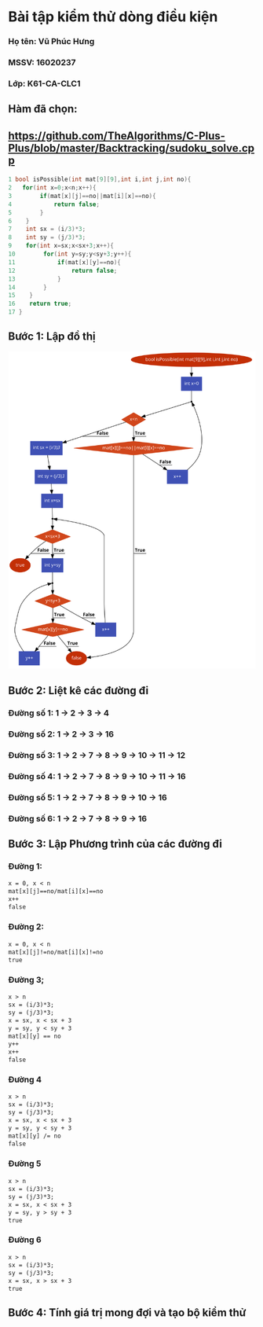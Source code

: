# Bài tập kiểm thử dòng điều kiện

### Họ tên: Vũ Phúc Hưng 
### MSSV: 16020237
### Lớp: K61-CA-CLC1


## **Hàm đã chọn**:
## https://github.com/TheAlgorithms/C-Plus-Plus/blob/master/Backtracking/sudoku_solve.cpp

```c++
1 bool isPossible(int mat[9][9],int i,int j,int no){
2   for(int x=0;x<n;x++){
3        if(mat[x][j]==no||mat[i][x]==no){
4            return false;
5        }
6    }
7    int sx = (i/3)*3;
8    int sy = (j/3)*3;
9    for(int x=sx;x<sx+3;x++){
10        for(int y=sy;y<sy+3;y++){
11            if(mat[x][y]==no){
12                return false;
13            }
14        }
15    }
16    return true;
17 }
```

## **Bước 1: Lập đồ thị**

![](isPossible.png)

## **Bước 2: Liệt kê các đường đi**

### **Đường số 1**: 1 &rarr; 2 &rarr; 3 &rarr; 4
### **Đường số 2**: 1 &rarr; 2 &rarr; 3 &rarr; 16
### **Đường số 3**: 1 &rarr; 2 &rarr; 7 &rarr; 8 &rarr; 9 &rarr; 10 &rarr; 11 &rarr; 12 
### **Đường số 4**: 1 &rarr; 2 &rarr; 7 &rarr; 8 &rarr; 9 &rarr; 10 &rarr; 11 &rarr; 16
### **Đường số 5**: 1 &rarr; 2 &rarr; 7 &rarr; 8 &rarr; 9 &rarr; 10 &rarr; 16
### **Đường số 6**: 1 &rarr; 2 &rarr; 7 &rarr; 8 &rarr; 9 &rarr; 16

## **Bước 3: Lập Phương trình của các đường đi**

### Đường 1:
    x = 0, x < n 
    mat[x][j]==no/mat[i][x]==no
    x++
    false

### Đường 2: 
    x = 0, x < n
    mat[x][j]!=no/mat[i][x]!=no
    true


### Đường 3;
    x > n
    sx = (i/3)*3;
    sy = (j/3)*3;
    x = sx, x < sx + 3
    y = sy, y < sy + 3
    mat[x][y] == no
    y++
    x++
    false

### Đường 4 
    x > n
    sx = (i/3)*3;
    sy = (j/3)*3;
    x = sx, x < sx + 3
    y = sy, y < sy + 3
    mat[x][y] /= no
    false

### Đường 5 
    x > n
    sx = (i/3)*3;
    sy = (j/3)*3;
    x = sx, x < sx + 3
    y = sy, y > sy + 3
    true

### Đường 6
    x > n
    sx = (i/3)*3;
    sy = (j/3)*3;
    x = sx, x > sx + 3
    true


## **Bước 4: Tính giá trị mong đợi và tạo bộ kiểm thử**

